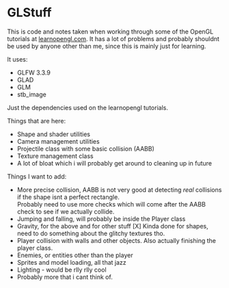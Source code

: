 # GLStuff

This is code and notes taken when working through some of the OpenGL tutorials at [learnopengl.com](https://learnopengl.com/).
It has a lot of problems and probably shouldnt be used by anyone other than me, since this is mainly just for learning.

It uses:
- GLFW 3.3.9
- GLAD
- GLM
- stb_image

Just the dependencies used on the learnopengl tutorials.

Things that are here:
- Shape and shader utilities
- Camera management utilities
- Projectile class with some basic collision (AABB)
- Texture management class
- A lot of bloat which i will probably get around to cleaning up in future

Things I want to add:
- More precise collision, AABB is not very good at detecting *real* collisions if the shape isnt a perfect rectangle. 		
  Probably need to use more checks which will come after the AABB check to see if we actually collide.
- Jumping and falling, will probably be inside the Player class
- Gravity, for the above and for other stuff [X] Kinda done for shapes, need to do something about the glitchy textures tho.
- Player collision with walls and other objects. Also actually finishing the player class.
- Enemies, or entities other than the player
- Sprites and model loading, all that jazz
- Lighting - would be rlly rlly cool
- Probably more that i cant think of.

